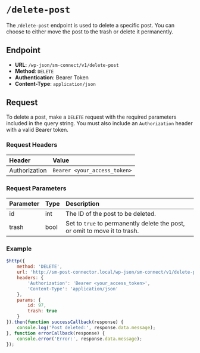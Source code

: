 # `/delete-post` 
The `/delete-post` endpoint is used to delete a specific post. You can choose to either move the post to the trash or delete it permanently.

## Endpoint

- **URL**: `/wp-json/sm-connect/v1/delete-post`
- **Method**: `DELETE`
- **Authentication**: Bearer Token
- **Content-Type**: `application/json`

## Request

To delete a post, make a `DELETE` request with the required parameters included in the query string. You must also include an `Authorization` header with a valid Bearer token.

### Request Headers

| Header           | Value                                          | 
|:-----------------|:-----------------------------------------------| 
| Authorization    | `Bearer <your_access_token>`                   | 

### Request Parameters

| Parameter        | Type   | Description                                                               |
|:-----------------|:-------|:--------------------------------------------------------------------------|
| id               | int    | The ID of the post to be deleted.                                         |
| trash            | bool   | Set to `true` to permanently delete the post, or omit to move it to trash.|

### Example

```javascript
$http({
    method: 'DELETE',
    url: 'http://sm-post-connector.local/wp-json/sm-connect/v1/delete-post',
    headers: {
        'Authorization': 'Bearer <your_access_token>',
        'Content-Type': 'application/json'
    },
    params: {
        id: 97,
        trash: true
    }
}).then(function successCallback(response) {
    console.log('Post deleted:', response.data.message);
}, function errorCallback(response) {
    console.error('Error:', response.data.message);
});
```